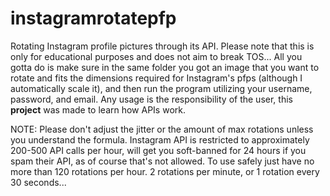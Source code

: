 # instagramrotatepfp
Rotating Instagram profile pictures through its API. Please note that this is only for educational purposes and does not aim to break TOS... All you gotta do is make sure in the same folder you got an image that you want to rotate and fits the dimensions required for Instagram's pfps (although I automatically scale it), and then run the program utilizing your username, password, and email. Any usage is the responsibility of the user, this **project** was made to learn how APIs work. 

NOTE: Please don't adjust the jitter or the amount of max rotations unless you understand the formula. Instagram API is restricted to approximately 200-500 API calls per hour, will get you soft-banned for 24 hours if you spam their API, as of course that's not allowed. To use safely just have no more than 120 rotations per hour. 2 rotations per minute, or 1 rotation every 30 seconds...
 
